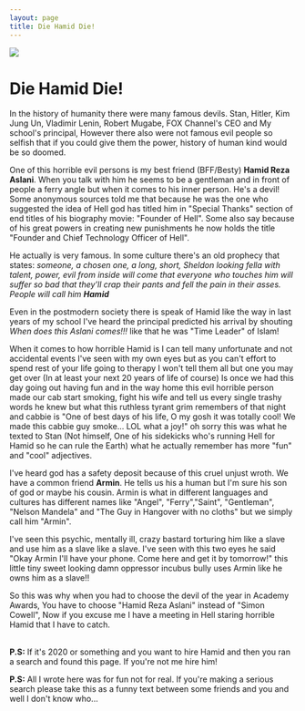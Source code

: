 ```yaml
---
layout: page
title: Die Hamid Die!
---
```


![](https://raw.githubusercontent.com/pmkary/pmkary.github.io/master/evening/graphics/header.png)
# Die Hamid Die!
In the history of humanity there were many famous devils. Stan, Hitler, Kim Jung Un, Vladimir Lenin, Robert Mugabe, FOX Channel's CEO and My school's principal, However there also were not famous evil people so selfish that if you could give them the power, history of human kind would be so doomed.

One of this horrible evil persons is my best friend (BFF/Besty) **Hamid Reza Aslani**. When you talk with him he seems to be a gentleman and in front of people a ferry angle but when it comes to his inner person. He's a devil! Some anonymous sources told me that because he was the one who suggested the idea of Hell god has titled him in "Special Thanks" section of end titles of his biography movie: "Founder of Hell". Some also say because of his great powers in creating new punishments he now holds the title "Founder and Chief Technology Officer of Hell".

He actually is very famous. In some culture there's an old prophecy that states: *someone, a chosen one, a long, short, Sheldon looking fella with talent, power, evil from inside will come that everyone who touches him will suffer so bad that they'll crap their pants and fell the pain in their asses. People will call him **Hamid***

Even in the postmodern society there is speak of Hamid like the way in last years of my school I've heard the principal predicted his arrival by shouting *When does this Aslani comes!!!* like that he was "Time Leader" of Islam!

When it comes to how horrible Hamid is I can tell many unfortunate and not accidental events I've seen with my own eyes but as you can't effort to spend rest of your life going to therapy I won't tell them all but one you may get over (In at least your next 20 years of life of course) Is once we had this day going out having fun and in the way home this evil horrible person made our cab start smoking, fight his wife and tell us every single trashy words he knew but what this ruthless tyrant grim remembers of that night and cabbie is "One of best days of his life, O my gosh it was totally cool! We made this cabbie guy smoke... LOL what a joy!" oh sorry this was what he texted to Stan (Not himself, One of his sidekicks who's running Hell for Hamid so he can rule the Earth) what he actually remember has more "fun" and "cool" adjectives.

I've heard god has a safety deposit because of this cruel unjust wroth. We have a common friend **Armin**. He tells us his a human but I'm sure his son of god or maybe his cousin. Armin is what in different languages and cultures has different names like "Angel", "Ferry","Saint", "Gentleman", "Nelson Mandela" and "The Guy in Hangover with no cloths" but we simply call him "Armin". 

I've seen this psychic, mentally ill, crazy bastard torturing him like a slave and use him as a slave like a slave. I've seen with this two eyes he said "Okay Armin I'll have your phone. Come here and get it by tomorrow!" this little tiny sweet looking damn oppressor incubus bully uses Armin like he owns him as a slave!!

So this was why when you had to choose the devil of the year in Academy Awards, You have to choose "Hamid Reza Aslani" instead of "Simon Cowell", Now if you excuse me I have a meeting in Hell staring horrible Hamid that I have to catch.
<br><br>


**P.S:** If it's 2020 or something and you want to hire Hamid and then you ran a search and found this page. If you're not me hire him!

**P.S:** All I wrote here was for fun not for real. If you're making a serious search please take this as a funny text between some friends and you and well I don't know who...


